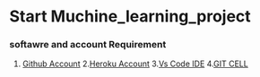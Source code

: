 # Start Muchine_learning_project


### softawre and account Requirement

1. [Github Account](https://desktop.github.com/)
2.[Heroku Account](https://www.heroku.com/)
3.[Vs Code IDE](https://code.visualstudio.com/download)
4.[GIT CELL](https://git-giscm.com/downloads)